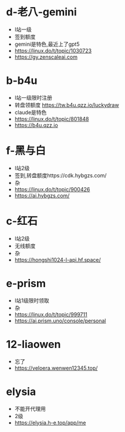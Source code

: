 # d-老八-gemini
- l站一级
- 签到额度
- gemini是特色,最近上了gpt5
- https://linux.do/t/topic/1030723
- https://gy.zenscaleai.com

# b-b4u
- l站一级限时注册
- 转盘领额度 https://tw.b4u.qzz.io/luckydraw
- claude是特色
- https://linux.do/t/topic/801848
- https://b4u.qzz.io

# f-黑与白
- l站2级
- 签到,转盘额度https://cdk.hybgzs.com/
- 杂
- https://linux.do/t/topic/900426
- https://ai.hybgzs.com/

# c-红石
- l站2级
- 无线额度
- 杂
- https://hongshi1024-l-api.hf.space/

# e-prism
- l站1级限时领取
- 杂
- https://linux.do/t/topic/999711
- https://ai.prism.uno/console/personal

# 12-liaowen
- 忘了
- https://veloera.wenwen12345.top/

# elysia
- 不能开代理用
- 2级
- https://elysia.h-e.top/app/me